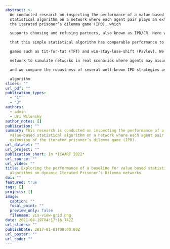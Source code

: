 ```yaml
---
abstract: >-
  We conducted research on inspecting the performance of a value-based
  statistical algorithm on a network where each agent pair plays an extension of
  the iterated prisoner’s dilemma game (IPD), which

  supports choosing and refusing partners, also known as IPD/CR. Here we show by multi-agent simulation

  that this simple statistical algorithm has comparable performance to other well-known strategies on IPD

  games such as tit-for-tat (TFT) and win-stay-lose-shift (Pavlov). We also add noise corruption to the

  network to simulate networks in real scenarios where agents may misunderstand the passed message,

  and we compare the robustness of several well-known IPD strategies as well as the proposed statistical

  algorithm
slides: ""
url_pdf: ""
publication_types:
  - "1"
  - "3"
authors:
  - admin
  - Uri Wilensky
author_notes: []
publication: ""
summary: This research is conducted on inspecting the performance of a
  value-based statistical algorithm on a network where each agent pair plays an
  extension of the iterated prisoner’s dilemma game (IPD).
url_dataset: ""
url_project: ""
publication_short: In *ICAART 2022*
url_source: ""
url_video: ""
title: Exploring the performance of a baseline for value based statistical
  algorithms on dynamic Iterated Prisoner’s Dilemma networks
doi: ""
featured: true
tags: []
projects: []
image:
  caption: ""
  focal_point: ""
  preview_only: false
  filename: vis-view-grid.png
date: 2021-08-19T04:17:16.742Z
url_slides: ""
publishDate: 2017-01-01T00:00:00Z
url_poster: ""
url_code: ""
---
```


